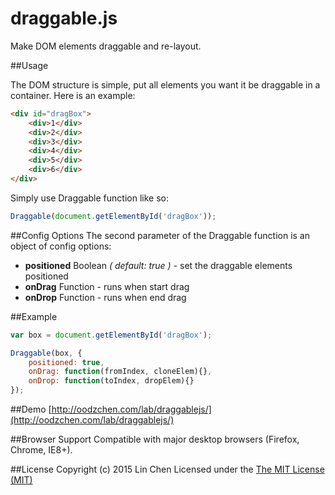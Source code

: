 # draggable.js
Make DOM elements draggable and re-layout.

##Usage

The DOM structure is simple, put all elements you want it be draggable in a container. Here is an example:

```html
<div id="dragBox">
	<div>1</div>
	<div>2</div>
	<div>3</div>
	<div>4</div>
	<div>5</div>
	<div>6</div>
</div>
```

Simply use Draggable function like so:

```javascript
Draggable(document.getElementById('dragBox'));
```

##Config Options
The second parameter of the Draggable function is an object of config options:
- **positioned** Boolean *( default: true )* - set the draggable elements positioned
- **onDrag** Function - runs when start drag
- **onDrop** Function - runs when end drag

##Example
```javascript
var box = document.getElementById('dragBox');

Draggable(box, {
	positioned: true,
	onDrag: function(fromIndex, cloneElem){},
	onDrop: function(toIndex, dropElem){}
});
```

##Demo
[http://oodzchen.com/lab/draggablejs/](http://oodzchen.com/lab/draggablejs/)

##Browser Support
Compatible with major desktop browsers (Firefox, Chrome, IE8+).

##License
Copyright (c) 2015 Lin Chen Licensed under the [The MIT License (MIT)](https://opensource.org/licenses/MIT)
